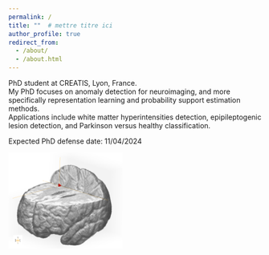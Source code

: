 ```yaml
---
permalink: /
title: ""  # mettre titre ici
author_profile: true
redirect_from: 
  - /about/
  - /about.html
---
```


PhD student at CREATIS, Lyon, France.  
My PhD focuses on anomaly detection for neuroimaging, and more specifically representation learning and probability support estimation methods.  
Applications include white matter hyperintensities detection, epipileptogenic lesion detection, and Parkinson versus healthy classification.   

Expected PhD defense date: 11/04/2024


<img src="/images/IDA_Pinon_2023_bis.png" height="45%" width="45%"/>

